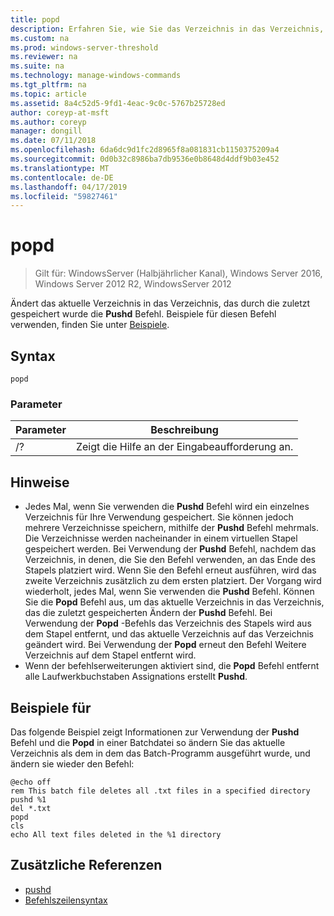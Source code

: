 ```yaml
---
title: popd
description: Erfahren Sie, wie Sie das Verzeichnis in das Verzeichnis, das die zuletzt gespeicherte durch pushd ändern.
ms.custom: na
ms.prod: windows-server-threshold
ms.reviewer: na
ms.suite: na
ms.technology: manage-windows-commands
ms.tgt_pltfrm: na
ms.topic: article
ms.assetid: 8a4c52d5-9fd1-4eac-9c0c-5767b25728ed
author: coreyp-at-msft
ms.author: coreyp
manager: dongill
ms.date: 07/11/2018
ms.openlocfilehash: 6da6dc9d1fc2d8965f8a081831cb1150375209a4
ms.sourcegitcommit: 0d0b32c8986ba7db9536e0b8648d4ddf9b03e452
ms.translationtype: MT
ms.contentlocale: de-DE
ms.lasthandoff: 04/17/2019
ms.locfileid: "59827461"
---
```

# <a name="popd"></a>popd

>Gilt für: WindowsServer (Halbjährlicher Kanal), Windows Server 2016, Windows Server 2012 R2, WindowsServer 2012

Ändert das aktuelle Verzeichnis in das Verzeichnis, das durch die zuletzt gespeichert wurde die **Pushd** Befehl.
Beispiele für diesen Befehl verwenden, finden Sie unter [Beispiele](#BKMK_examples).

## <a name="syntax"></a>Syntax
```
popd
```

### <a name="parameters"></a>Parameter
|Parameter|Beschreibung|
|-------|--------|
|/?|Zeigt die Hilfe an der Eingabeaufforderung an.|

## <a name="remarks"></a>Hinweise
-   Jedes Mal, wenn Sie verwenden die **Pushd** Befehl wird ein einzelnes Verzeichnis für Ihre Verwendung gespeichert. Sie können jedoch mehrere Verzeichnisse speichern, mithilfe der **Pushd** Befehl mehrmals.
    Die Verzeichnisse werden nacheinander in einem virtuellen Stapel gespeichert werden. Bei Verwendung der **Pushd** Befehl, nachdem das Verzeichnis, in denen, die Sie den Befehl verwenden, an das Ende des Stapels platziert wird. Wenn Sie den Befehl erneut ausführen, wird das zweite Verzeichnis zusätzlich zu dem ersten platziert. Der Vorgang wird wiederholt, jedes Mal, wenn Sie verwenden die **Pushd** Befehl.
    Können Sie die **Popd** Befehl aus, um das aktuelle Verzeichnis in das Verzeichnis, das die zuletzt gespeicherten Ändern der **Pushd** Befehl. Bei Verwendung der **Popd** -Befehls das Verzeichnis des Stapels wird aus dem Stapel entfernt, und das aktuelle Verzeichnis auf das Verzeichnis geändert wird. Bei Verwendung der **Popd** erneut den Befehl Weitere Verzeichnis auf dem Stapel entfernt wird.
-   Wenn der befehlserweiterungen aktiviert sind, die **Popd** Befehl entfernt alle Laufwerkbuchstaben Assignations erstellt **Pushd**.

## <a name="BKMK_examples"></a>Beispiele für
Das folgende Beispiel zeigt Informationen zur Verwendung der **Pushd** Befehl und die **Popd** in einer Batchdatei so ändern Sie das aktuelle Verzeichnis als dem in dem das Batch-Programm ausgeführt wurde, und ändern sie wieder den Befehl:

```
@echo off
rem This batch file deletes all .txt files in a specified directory
pushd %1
del *.txt
popd
cls
echo All text files deleted in the %1 directory
```

## <a name="additional-references"></a>Zusätzliche Referenzen
-   [pushd](pushd.md)
-   [Befehlszeilensyntax](command-line-syntax-key.md)

